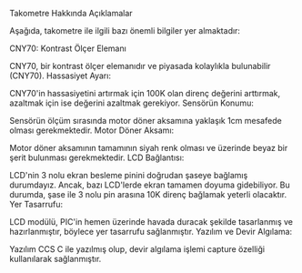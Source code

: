 Takometre Hakkında Açıklamalar

Aşağıda, takometre ile ilgili bazı önemli bilgiler yer almaktadır:

CNY70: Kontrast Ölçer Elemanı

CNY70, bir kontrast ölçer elemanıdır ve piyasada kolaylıkla bulunabilir (CNY70).
Hassasiyet Ayarı:

CNY70'in hassasiyetini artırmak için 100K olan direnç değerini arttırmak, azaltmak için ise değerini azaltmak gerekiyor.
Sensörün Konumu:

Sensörün ölçüm sırasında motor döner aksamına yaklaşık 1cm mesafede olması gerekmektedir.
Motor Döner Aksamı:

Motor döner aksamının tamamının siyah renk olması ve üzerinde beyaz bir şerit bulunması gerekmektedir.
LCD Bağlantısı:

LCD'nin 3 nolu ekran besleme pinini doğrudan şaseye bağlamış durumdayız. Ancak, bazı LCD'lerde ekran tamamen doyuma gidebiliyor. Bu durumda, şase ile 3 nolu pin arasına 10K direnç bağlamak yeterli olacaktır.
Yer Tasarrufu:

LCD modülü, PIC'in hemen üzerinde havada duracak şekilde tasarlanmış ve hazırlanmıştır, böylece yer tasarrufu sağlanmıştır.
Yazılım ve Devir Algılama:

Yazılım CCS C ile yazılmış olup, devir algılama işlemi capture özelliği kullanılarak sağlanmıştır.
